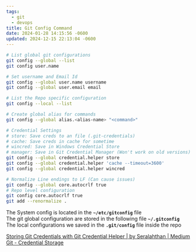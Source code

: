 ```yaml
---
tags:
  - git
  - devops
title: Git Config Command
date: 2024-01-28 14:15:56 -0600
updated: 2024-12-15 22:13:04 -0600
---
```


````bash
# List global git configurations
git config --global --list
git config user.name

# Set username and Email Id
git config --global user.name username 	
git config --global user.email email

# List the Repo specific configuration
git config --local --list 				 

# Create global alias for commands
git config --global alias.<alias-name> "<command>"

# Credential Settings
# store: Save creds to an file (.git-credentials)
# cache: Save creds in cache for sometime
# wincred: Save in Windows Credential Store
# manager: Save in Git Credential Manager (Won't work on old versions)
git config --global credential.helper store
git config --global credential.helper 'cache --timeout=3600'
git config --global credential.helper wincred

# Normalize Line endings to LF (Can cause issues)
git config --global core.autocrlf true
# Repo level configuration
git config core.autocrlf true
git add --renormalize .
````

The System config is located in the **`~/etc/gitconfig`** file  
The git global configuration are stored in the following file **`~/.gitconfig`**  
The local configurations we saved in the **`.git/config`** file inside the repo

[Storing Git Credentials with Git Credential Helper | by Seralahthan | Medium](https://techexpertise.medium.com/storing-git-credentials-with-git-credential-helper-33d22a6b5ce7)  
[Git - Credential Storage](https://git-scm.com/book/en/v2/Git-Tools-Credential-Storage)
